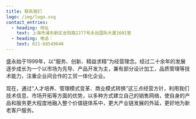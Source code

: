 ```yaml
---
title: 联系我们
logo: /img/logo.svg
contact_entries:
  - heading: 地址
    text: 上海市浦东新区龙阳路2277号永达国际大厦1601室
  - heading: 电话：
    text: 021-68549640
---
```

盛永始于1999年，以“服务、创新、精益求精”为经营理念。经过二十余年的发展逐步成长为一个以市场为先导、产品开发为主，兼有部分设计加工，品质管理等技术能力，注重企业间合作的工贸一体化企业。



现在，通过“人才培养、管理模式变革、商业模式转换”这三点经营方针，利用我们技术信息、市场开拓等方面的优势，以多种方式建立自己的销售网络，使自身的产品和服务更大程度地融入整个价值链体系中，更大产业链发展的外延，更好地为新老客户服务。